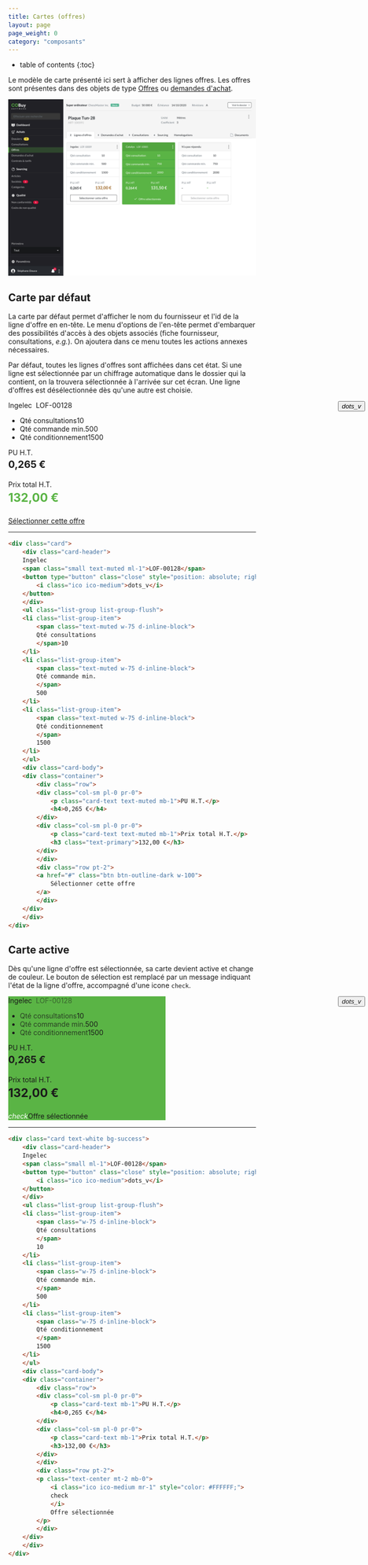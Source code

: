 ```yaml
---
title: Cartes (offres)
layout: page
page_weight: 0
category: "composants"
---
```

* table of contents
{:toc}

Le modèle de carte présenté ici sert à afficher des lignes offres. Les offres sont présentes dans des objets de type [Offres](ui.offres.html) ou [demandes d'achat](ui.demandes-achat.md).

![ecran](assets/images/5.3-dossier.article.lignes-offres-grille-active.png)

## Carte par défaut ##

La carte par défaut permet d'afficher le nom du fournisseur et l'id de la ligne d'offre en en-tête. Le menu d'options de l'en-tête permet d'embarquer des possibilités d'accès à des objets associés (fiche fournisseur, consultations, *e.g.*). On ajoutera dans ce menu toutes les actions annexes nécessaires. 

Par défaut, toutes les lignes d'offres sont affichées dans cet état. Si une ligne est sélectionnée par un chiffrage automatique dans le dossier qui la contient, on la trouvera sélectionnée à l'arrivée sur cet écran. Une ligne d'offres est désélectionnée dès qu'une autre est choisie.

<div class="card" style="width: 20rem;">
    <div class="card-header">
	Ingelec<span class="small text-muted" style="margin-left:0.5rem;">LOF-00128</span>
	<button type="button" class="close" style="position: absolute; right: 6px;">
		<i class="ico ico-medium">dots_v</i>
	</button>
    </div>
    <ul class="list-group list-group-flush">
	<li class="list-group-item"><span class="text-muted w-75 d-inline-block">Qté consultations</span>10</li>
	<li class="list-group-item"><span class="text-muted w-75 d-inline-block">Qté commande min.</span>500</li>
	<li class="list-group-item"><span class="text-muted w-75 d-inline-block">Qté conditionnement</span>1500</li>
    </ul>
    <div class="card-body">
	<div class="container">
	    <div class="row">
		<div class="col-sm pl-0 pr-0">
		    <p class="card-text text-muted" style="margin-bottom: 0.25rem;">PU H.T.</p>
		    <!-- h4 -->
		    <h3 style="margin-top: 0;font-size: 1.25rem; font-weight: 700;">0,265 €</h3>
		</div>
		<div class="col-sm pl-0 pr-0">
		    <p class="card-text text-muted" style="margin-bottom: 0.25rem;">Prix total H.T.</p>
		    <!-- h3 -->
		    <h3 style="margin-top: 0;font-size: 1.5rem; font-weight: 700; color:#5AB445;">132,00 €</h3>
		</div>
	    </div>
	    <div class="row pt-2"><a href="#" class="btn btn-outline-dark w-100">Sélectionner cette offre</a></div>
	</div>
    </div>
</div>

<hr/>

``` html
<div class="card">
    <div class="card-header">
	Ingelec
	<span class="small text-muted ml-1">LOF-00128</span>
	<button type="button" class="close" style="position: absolute; right: 6px;">
		<i class="ico ico-medium">dots_v</i>
	</button>
    </div>
    <ul class="list-group list-group-flush">
	<li class="list-group-item">
	    <span class="text-muted w-75 d-inline-block">
		Qté consultations
	    </span>10
	</li>
	<li class="list-group-item">
	    <span class="text-muted w-75 d-inline-block">
		Qté commande min.
	    </span>
	    500
	</li>
	<li class="list-group-item">
	    <span class="text-muted w-75 d-inline-block">
		Qté conditionnement
	    </span>
	    1500
	</li>
    </ul>
    <div class="card-body">
	<div class="container">
	    <div class="row">
		<div class="col-sm pl-0 pr-0">
		    <p class="card-text text-muted mb-1">PU H.T.</p>
		    <h4>0,265 €</h4>
		</div>
		<div class="col-sm pl-0 pr-0">
		    <p class="card-text text-muted mb-1">Prix total H.T.</p>
		    <h3 class="text-primary">132,00 €</h3>
		</div>
	    </div>
	    <div class="row pt-2">
		<a href="#" class="btn btn-outline-dark w-100">
		    Sélectionner cette offre
		</a>
	    </div>
	</div>
    </div>
</div>
```

## Carte active ##

Dès qu'une ligne d'offre est sélectionnée, sa carte devient active et change de couleur. Le bouton de sélection est remplacé par un message indiquant l'état de la ligne d'offre, accompagné d'une icone `check`.

<div class="card text-white" style="width: 20rem; background-color:#5AB445;">
    <div class="card-header">
	Ingelec<span class="small" style="margin-left:0.5rem; opacity:0.5;">LOF-00128</span><button type="button" class="close" style="position: absolute; right: 6px; color: var(--white)">
		<i class="ico ico-medium">dots_v</i>
	</button>
    </div>
    <ul class="list-group list-group-flush">
	<li class="list-group-item" style="background-color: #5AB445;"><span class="w-75 d-inline-block" style="opacity: 0.75;">Qté consultations</span>10</li>
	<li class="list-group-item" style="background-color: #5AB445;"><span class="w-75 d-inline-block" style="opacity: 0.75;">Qté commande min.</span>500</li>
	<li class="list-group-item" style="background-color: #5AB445;"><span class="w-75 d-inline-block" style="opacity: 0.75;">Qté conditionnement</span>1500</li>
    </ul>
    <div class="card-body">
	<div class="container">
	    <div class="row">
		<div class="col-sm pl-0 pr-0">
		    <p class="card-text" style="margin-bottom: 0.25rem;">PU H.T.</p>
		    <!-- h4 -->
		    <h3 style="margin-top: 0;font-size: 1.25rem; font-weight: 700;">0,265 €</h3>
		</div>
		<div class="col-sm pl-0 pr-0">
		    <p class="card-text" style="margin-bottom: 0.25rem;">Prix total H.T.</p>
		    <!-- h3 -->
		    <h3 style="margin-top: 0;font-size: 1.5rem; font-weight: 700;">132,00 €</h3>
		</div>
	    </div>
	    <div class="row pt-2">
		<div class="col-sm">
		<p class="text-center mt-2 mb-0"><i class="ico ico-medium mr-1" style="color: #FFFFFF;">check</i>Offre sélectionnée</p>
		</div>
		</div>
	</div>
    </div>
</div>

<hr/>

``` html
<div class="card text-white bg-success">
    <div class="card-header">
	Ingelec
	<span class="small ml-1">LOF-00128</span>
	<button type="button" class="close" style="position: absolute; right: 6px; color: var(--white)">
		<i class="ico ico-medium">dots_v</i>
	</button>
    </div>
    <ul class="list-group list-group-flush">
	<li class="list-group-item">
	    <span class="w-75 d-inline-block">
		Qté consultations
	    </span>
	    10
	</li>
	<li class="list-group-item">
	    <span class="w-75 d-inline-block">
		Qté commande min.
	    </span>
	    500
	</li>
	<li class="list-group-item">
	    <span class="w-75 d-inline-block">
		Qté conditionnement
	    </span>
	    1500
	</li>
    </ul>
    <div class="card-body">
	<div class="container">
	    <div class="row">
		<div class="col-sm pl-0 pr-0">
		    <p class="card-text mb-1">PU H.T.</p>
		    <h4>0,265 €</h4>
		</div>
		<div class="col-sm pl-0 pr-0">
		    <p class="card-text mb-1">Prix total H.T.</p>
		    <h3>132,00 €</h3>
		</div>
	    </div>
	    <div class="row pt-2">
		<p class="text-center mt-2 mb-0">
		    <i class="ico ico-medium mr-1" style="color: #FFFFFF;">
			check
		    </i>
		    Offre sélectionnée
		</p>
	    </div>
	</div>
    </div>
</div>
```

